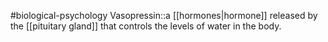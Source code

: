 #biological-psychology 
Vasopressin::a [[hormones|hormone]] released by the [[pituitary gland]] that controls the levels of water in the body.
<!--SR:!2023-12-19,1,230-->